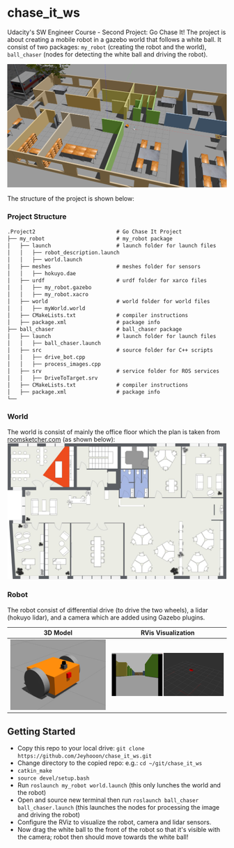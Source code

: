 # chase_it_ws

Udacity's SW Engineer Course - Second Project: Go Chase It!
The project is about creating a mobile robot in a gazebo world that follows a white ball. It consist of two packages: `my_robot` (creating the robot and the world), `ball_chaser` (nodes for detecting the white ball and driving the robot).

![images/ball_chaser_robot.png](images/ball_chaser_robot.png)

The structure of the project is shown below:

### Project Structure

    .Project2                          # Go Chase It Project
    ├── my_robot                       # my_robot package
    │   ├── launch                     # launch folder for launch files
    │   │   ├── robot_description.launch
    │   │   ├── world.launch
    │   ├── meshes                     # meshes folder for sensors
    │   │   ├── hokuyo.dae
    │   ├── urdf                       # urdf folder for xarco files
    │   │   ├── my_robot.gazebo
    │   │   ├── my_robot.xacro
    │   ├── world                      # world folder for world files
    │   │   ├── myWorld.world
    │   ├── CMakeLists.txt             # compiler instructions
    │   ├── package.xml                # package info
    ├── ball_chaser                    # ball_chaser package
    │   ├── launch                     # launch folder for launch files
    │   │   ├── ball_chaser.launch
    │   ├── src                        # source folder for C++ scripts
    │   │   ├── drive_bot.cpp
    │   │   ├── process_images.cpp
    │   ├── srv                        # service folder for ROS services
    │   │   ├── DriveToTarget.srv
    │   ├── CMakeLists.txt             # compiler instructions
    │   ├── package.xml                # package info
    └──

### World

The world is consist of mainly the office floor which the plan is taken from [roomsketcher.com](https://www.roomsketcher.com/floor-plan-gallery/325/office-floor-plan-examples/contemporary-office-floor-plan/) (as shown below):
![images/Contemporary-Office-2D-Floor-Plan.jpg](images/Contemporary-Office-2D-Floor-Plan.jpg)

### Robot

The robot consist of differential drive (to drive the two wheels), a lidar (hokuyo lidar), and a camera which are added using Gazebo plugins.

|               3D Model                |               RVis Visualization                |
| :-----------------------------------: | :---------------------------------------------: |
| ![images/robot.png](images/robot.png) | ![images/rviz_robot.png](images/rviz_robot.png) |

## Getting Started

- Copy this repo to your local drive:
  `git clone https://github.com/Jeyhooon/chase_it_ws.git`
- Change directory to the copied repo: e.g.: `cd ~/git/chase_it_ws`
- `catkin_make`
- `source devel/setup.bash`
- Run `roslaunch my_robot world.launch` (this only lunches the world and the robot)
- Open and source new terminal then run `roslaunch ball_chaser ball_chaser.launch` (this launches the nodes for processing the image and driving the robot)
- Configure the RViz to visualize the robot, camera and lidar sensors.
- Now drag the white ball to the front of the robot so that it's visible with the camera; robot then should move towards the white ball!

